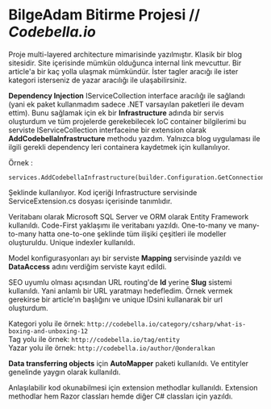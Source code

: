 # BilgeAdam Bitirme Projesi // *Codebella.io*
Proje multi-layered architecture mimarisinde yazılmıştır. Klasik bir blog sitesidir. Site içerisinde mümkün olduğunca internal link mevcuttur. Bir article'a bir kaç yolla ulaşmak mümkündür. İster tagler aracığı ile ister kategori isterseniz de yazar aracılığı ile ulaşabilirsiniz.

**Dependency Injection** IServiceCollection interface aracılığı ile sağlandı (yani ek paket kullanmadım sadece .NET varsayılan paketleri ile devam ettim). Bunu sağlamak için ek bir **Infrastructure** adında bir servis oluşturdum ve tüm projelerde gerekebilecek IoC container bilgilerimi bu serviste IServiceCollection interfaceine bir extension olarak **AddCodebellaInfrastructure** methodu yazdım. Yalnızca blog uygulaması ile ilgili gerekli dependency leri containera kaydetmek için kullanılıyor.

Örnek : 

    services.AddCodebellaInfrastructure(builder.Configuration.GetConnectionString("DefaultConnection"));

Şeklinde kullanılıyor. Kod içeriği Infrastructure servisinde ServiceExtension.cs dosyası içerisinde tanımlıdır.

Veritabanı olarak Microsoft SQL Server ve ORM olarak Entity Framework kullanıldı. Code-First yaklaşımı ile veritabanı yazıldı. One-to-many ve many-to-many hatta one-to-one şeklinde tüm ilişiki çeşitleri ile modeller oluşturuldu. Unique indexler kullanıldı.

Model konfigurasyonları ayı bir serviste **Mapping** servisinde yazıldı ve **DataAccess** adını verdiğim serviste kayıt edildi.

SEO uyumlu olması açısından URL routing'de **Id** yerine **Slug** sistemi kullanıldı. Yani anlamlı bir URL yaratmayı hedefledim. Örnek vermek gerekirse bir article'ın başlığını ve unique IDsini kullanarak bir url oluşturdum.

Kategori yolu ile örnek: `http://codebella.io/category/csharp/what-is-boxing-and-unboxing-12`\
Tag yolu ile örnek: `http://codebella.io/tag/entity`\
Yazar yolu ile örnek: `http://codebella.io/author/@onderalkan`

**Data transferring objects** için **AutoMapper** paketi kullanıldı. Ve entityler genelinde yaygın olarak kullanıldı.

Anlaşılabilir kod okunabilmesi için extension methodlar kullanıldı. Extension methodlar hem Razor classları hemde diğer C# classları için yazıldı.

